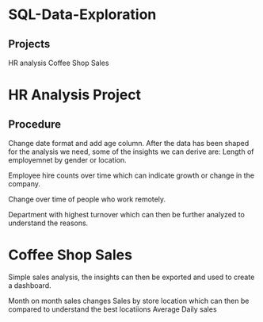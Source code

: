# SQL-Data-Exploration

## Projects

HR analysis
Coffee Shop Sales

# HR Analysis Project

## Procedure

Change date format and add age column. After the data has been shaped for the analysis we need, some of the insights we can derive are:
Length of employemnet by gender or location. 

Employee hire counts over time which can indicate growth or change in the company.

Change over time of people who work remotely.

Department with highest turnover which can then be further analyzed to understand the reasons.

# Coffee Shop Sales

Simple sales analysis, the insights can then be exported and used to create a dashboard.

Month on month sales changes
Sales by store location which can then be compared to understand the best locatiions
Average Daily sales










